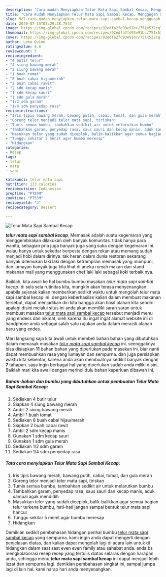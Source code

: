 ```yaml
---
description: "Cara mudah Menyiapkan Telur Mata Sapi Sambal Kecap, Menggugah Selera"
title: "Cara mudah Menyiapkan Telur Mata Sapi Sambal Kecap, Menggugah Selera"
slug: 987-cara-mudah-menyiapkan-telur-mata-sapi-sambal-kecap-menggugah-selera
date: 2020-07-15T03:29:28.754Z
image: https://img-global.cpcdn.com/recipes/92edfa2fd93e91bc/751x532cq70/telur-mata-sapi-sambal-kecap-foto-resep-utama.jpg
thumbnail: https://img-global.cpcdn.com/recipes/92edfa2fd93e91bc/751x532cq70/telur-mata-sapi-sambal-kecap-foto-resep-utama.jpg
cover: https://img-global.cpcdn.com/recipes/92edfa2fd93e91bc/751x532cq70/telur-mata-sapi-sambal-kecap-foto-resep-utama.jpg
author: Lena Quinn
ratingvalue: 4.8
reviewcount: 3
recipeingredient:
- "4 butir telur"
- "4 siung bawang merah"
- "2 siung bawang merah"
- "1 buah tomat"
- "8 buah cabai hijaumerah"
- "2 buah cabai rawit"
- "2 sdm kecap manis"
- "1 sdm kecap sauri"
- "1 sdm gula merah"
- "1/2 sdm garam"
- "1/4 sdm penyedap rasa"
recipeinstructions:
- "Iris tipis bawang merah, bawang putih, cabai, tomat, dan gula merah"
- "Goreng telor menjadi telor mata sapi, tiriskan"
- "Tumis semua bumbu, tambahkan sedikit air untuk melarutkan bumbu"
- "Tambahkan garam, penyedap rasa, saus sauri dan kecap manis, aduk sampai agak mendidih"
- "Masukkan telor yang sudah diceplok, balik-balikkan agar semua bagian telur terkena bumbu, hati-hati jangan sampai bentuk telur mata sapi hancur"
- "Tunggu sekitar 5 menit agar bumbu meresap"
- "Hidangkan"
categories:
- Resep
tags:
- telur
- mata
- sapi

katakunci: telur mata sapi 
nutrition: 133 calories
recipecuisine: Indonesian
preptime: "PT29M"
cooktime: "PT53M"
recipeyield: "2"
recipecategory: Dessert

---
```



![Telur Mata Sapi Sambal Kecap](https://img-global.cpcdn.com/recipes/92edfa2fd93e91bc/751x532cq70/telur-mata-sapi-sambal-kecap-foto-resep-utama.jpg)

<b><i>telur mata sapi sambal kecap</i></b>, Memasak adalah suatu kegemaran yang menggembirakan dilakukan oleh banyak komunitas. tidak hanya para wanita, sebagian pria juga banyak juga yang suka dengan kegemaran ini. walau hanya untuk sekedar berpesta dengan rekan atau memang sudah menjadi hobi dalam dirinya. tak heran dalam dunia restoran sekarang banyak ditemukan laki laki dengan ketrampilan memasak yang mumpuni, dan lumayan banyak juga kita lihat di aneka rumah makan dan stand makanan mall yang menggunakan chef laki laki sebagai koki terbaik nya.



Baiklah, kita awali ke hal bumbu bumbu masakan <i>telur mata sapi sambal kecap</i>. di sela sela rutinitas kita, mungkin akan terasa menyenangkan apabila sejenak kalian memberikan sedikit waktu untuk mengolah telur mata sapi sambal kecap ini. dengan keberhasilan kalian dalam membuat makanan tersebut, dapat menjadikan diri kita bangga akan hasil olahan kita sendiri. apalagi disini melalui situs ini anda akan memiliki saran saran untuk membuat masakan <u>telur mata sapi sambal kecap</u> tersebut menjadi menu yang endess dan nikmat, oleh karena itu ingat ingat alamat website ini di handphone anda sebagai salah satu rujukan anda dalam meracik olahan baru yang endes.


Mari langsung saja kita awali untuk membeli bahan bahan yang dibutuhkan dalam memasak masakan <u><i>telur mata sapi sambal kecap</i></u> ini. seenggaknya bisa disiapkan <b>11</b> bahan bahan yang diperlukan pada masakan ini. biar nanti dapat membuahkan rasa yang lumayan dan sempurna. dan juga persiapkan waktu kita sebentar, karena anda akan membuatnya sedikit banyak dengan <b>7</b> tahapan. saya ingin berbagai hal yang diperlukan sudah anda miliki disini, Baiklah mari kita awali dengan merinci dulu bahan keperluan dibawah ini.

<!--inarticleads1-->

##### Bahan-bahan dan bumbu yang dibutuhkan untuk pembuatan Telur Mata Sapi Sambal Kecap:

1. Sediakan 4 butir telur
1. Siapkan 4 siung bawang merah
1. Ambil 2 siung bawang merah
1. Ambil 1 buah tomat
1. Sediakan 8 buah cabai hijau/merah
1. Siapkan 2 buah cabai rawit
1. Ambil 2 sdm kecap manis
1. Gunakan 1 sdm kecap sauri
1. Gunakan 1 sdm gula merah
1. Sediakan 1/2 sdm garam
1. Sediakan 1/4 sdm penyedap rasa




<!--inarticleads2-->

##### Tata cara menyiapkan Telur Mata Sapi Sambal Kecap:

1. Iris tipis bawang merah, bawang putih, cabai, tomat, dan gula merah
1. Goreng telor menjadi telor mata sapi, tiriskan
1. Tumis semua bumbu, tambahkan sedikit air untuk melarutkan bumbu
1. Tambahkan garam, penyedap rasa, saus sauri dan kecap manis, aduk sampai agak mendidih
1. Masukkan telor yang sudah diceplok, balik-balikkan agar semua bagian telur terkena bumbu, hati-hati jangan sampai bentuk telur mata sapi hancur
1. Tunggu sekitar 5 menit agar bumbu meresap
1. Hidangkan




Demikian sedikit pembahasan hidangan perihal bumbu <u>telur mata sapi sambal kecap</u> yang sempurna. kami ingin anda dapat mengerti dengan penjelasan diatas, dan kalian dapat mengolah lagi di acara lain untuk di hidangkan dalam saat saat even even family atau sahabat anda. anda bs mengkolaborasi resep resep yang tertulis diatas selaras dengan harapan anda, sehingga menu <b>telur mata sapi sambal kecap</b> ini dapat menjadi lebih lezat dan sempurna lagi. demikian pembahasan singkat ini, sampai jumpa lagi di lain hal. kami harap hari anda menyenangkan.
